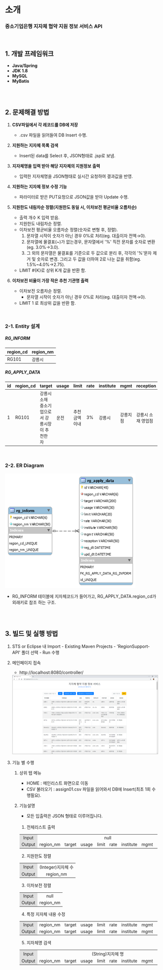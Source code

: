 # 소개
### 중소기업은행 지자체 협약 지원 정보 서비스 API

<br>

## 1. 개발 프레임워크
- **Java/Spring**
- **JDK 1.8**
- **MySQL**
- **MyBatis**

<br>
<br>

## 2. 문제해결 방법
1. **CSV파일에서 각 레코드를 DB에 저장**
    - .csv 파일을 읽어들여 DB Insert 수행.

1. **지원하는 지자체 목록 검색**
    - Insert된 data를 Select 후, JSON형태로 .jsp로 보냄.

1. **지자체명을 입력 받아 해당 지자체의 지원정보 출력**
    - 입력한 지자체명을 JSON형태로 실시간 요청하여 결과값을 반영.

1. **지원하는 지자체 정보 수정 기능**
    - 파라미터로 받은 PUT요청으로 JSON값을 받아 Update 수행.

1. **지원한도 내림차순 정렬(지원한도 동일 시, 이차보전 평균비율 오름차순)**
    - 출력 개수 K 입력 받음.
    - 지원한도 내림차순 정렬.
    - 이차보전 평균비율 오름차순 정렬(숫자로 변형 후, 정렬).
        1. 문자열 시작이 숫자가 아닌 경우 0%로 처리(eg. 대출이자 전액→0).
        1. 문자열에 물결표(~)가 없는경우, 문자열에서 '%' 직전 문자를 숫자로 변환(eg. 3.0%→3.0).
        1. 그 외의 문자열은 물결표를 기준으로 두 값으로 분리 후, 각각의 '%'문자 제거 및 숫자로 변경. 그리고 두 값을 더하여 2로 나눈 값을 취함(eg. 1.5%~4.0%→2.75).
    - LIMIT #{K}로 상위 K개 값을 반환 함.

1. **이차보전 비율이 가장 작은 추천 기관명 출력**
    - 이차보전 오름차순 정렬.
      - 문자열 시작이 숫자가 아닌 경우 0%로 처리(eg. 대출이자 전액→0).
    - LIMIT 1 로 최상위 값을 반환 함.

<br>

### 2-1. Entity 설계
##### RG_INFORM
region_cd | region_nm
--------- | ---------
RG101 | 강릉시

##### RG_APPLY_DATA
id | region_cd | target | usage | limit | rate | institute | mgmt | reception | reg_dt | upd_dt
-- | --------- | ------ | ----- | ----- | ---- | --------- | ---- | --------- | ------ | ------
1 | RG101 | 강릉시 소재 중소기업으로서 강릉시장이 추천한 자 | 운전 | 추천금액 이내 | 3% | 강릉시 | 강릉지점 | 강릉시 소재 영업점 | 2019-06-10 21:58:47 | 2019-06-11 07:43:14

<br>

### 2-2. ER Diagram
<img src="Designed ERD.png"/>

- RG_INFORM 테이블에 지자체코드가 들어가고, RG_APPLY_DATA.region_cd가 외래키로 참조 하는 구조.

<br>
<br>

## 3. 빌드 및 실행 방법
1. STS or Eclipse 내 Import - Existing Maven Projects - 'RegionSupport-API' 폴더 선택 - Run 수행
1. 메인페이지 접속
    - http://localhost:8080/controller/
    <img src="mainPage.png" style="border:1px solid silver"/>


1. 기능 별 수행
    1. 상위 탭 메뉴
        - HOME : 메인리스트 화면으로 이동
        - CSV 불러오기 : assign01.csv 파일을 읽어와서 DB에 Insert(최초 1회 수행필요).
    1. 기능설명
        - 모든 입출력은 JSON 형태로 이루어집니다.

        <br>

        1. 전체리스트 출력

        <table>
          <tr>
            <td align=center bgcolor="#dfdfdf">Input</td>
            <td colspan=8 align=center>null</td>
          </tr>
          <tr>
            <td align=center bgcolor="#dfdfdf">Output</td>
            <td>region_nm</td>
            <td>target</td>
            <td>usage</td>
            <td>limit</td>
            <td>rate</td>
            <td>institute</td>
            <td>mgmt</td>
            <td>reception</td>
          </tr>
        </table>

        2. 지원한도 정렬

        <table>
          <tr>
            <td align=center bgcolor="#dfdfdf">Input</td>
            <td align=center>(Integer)지자체 수</td>
          </tr>
          <tr>
            <td align=center bgcolor="#dfdfdf">Output</td>
            <td align=center>region_nm</td>
          </tr>
        </table>

        3. 이차보전 정렬

        <table>
          <tr>
            <td align=center bgcolor="#dfdfdf">Input</td>
            <td align=center>null</td>
          </tr>
          <tr>
            <td align=center bgcolor="#dfdfdf">Output</td>
            <td align=center>region_nm</td>
          </tr>
        </table>

        4. 특정 지자체 내용 수정

        <table>
          <tr>
            <td align=center bgcolor="#dfdfdf">Input</td>
            <td>region_nm</td>
            <td>target</td>
            <td>usage</td>
            <td>limit</td>
            <td>rate</td>
            <td>institute</td>
            <td>mgmt</td>
            <td>reception</td>
          </tr>
          <tr>
            <td align=center bgcolor="#dfdfdf">Output</td>
              <td>region_nm</td>
              <td>target</td>
              <td>usage</td>
              <td>limit</td>
              <td>rate</td>
              <td>institute</td>
              <td>mgmt</td>
              <td>reception</td>
          </tr>
        </table>

        5. 지자체명 검색

        <table>
          <tr>
            <td align=center bgcolor="#dfdfdf">Input</td>
            <td align=center colspan=8>(String)지자체 명</td>
          </tr>
          <tr>
            <td align=center bgcolor="#dfdfdf">Output</td>
              <td>region_nm</td>
              <td>target</td>
              <td>usage</td>
              <td>limit</td>
              <td>rate</td>
              <td>institute</td>
              <td>mgmt</td>
              <td>reception</td>
          </tr>
        </table>

<br>
